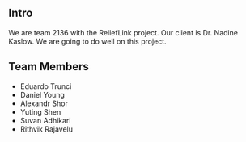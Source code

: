 ## Intro

We are team 2136 with the ReliefLink project.
Our client is Dr. Nadine Kaslow.
We are going to do well on this project.

## Team Members

* Eduardo Trunci
* Daniel Young
* Alexandr Shor
* Yuting Shen
* Suvan Adhikari
* Rithvik Rajavelu


